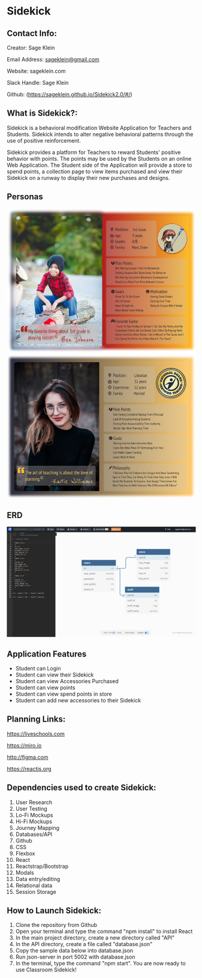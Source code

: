 # Sidekick

## Contact Info:
Creator: Sage Klein

Email Address: sageklein@gmail.com

Website: sageklein.com

Slack Handle: Sage Klein

Github: (https://sageklein.github.io/Sidekick2.0/#/)



## What is Sidekick?: 


Sidekick is a behavioral modification Website Application for Teachers and Students. Sidekick intends to alter negative behavioral patterns through the use of positive reinforcement.

Sidekick provides a platform for Teachers to reward Students' positive behavior with points. The points may be used by the Students on an online Web Application. The Student side of the Application will provide a store to spend points, a collection page to view items purchased and view their Sidekick on a runway to display their new purchases and designs. 

## Personas
<img src="RM-images/kid.png" alt="Child Persona">
<img src="RM-images/teacher.png" alt="Teacher Persona">

## ERD
<img src="RM-images/erd.png" alt="ERD">

## Application Features
- Student can Login
- Student can view their Sidekick
- Student can view Accessories Purchased
- Student can view points
- Student can view spend points in store
- Student can add new accessories to their Sidekick 


## Planning Links:

https://liveschools.com

https://miro.io

http://figma.com

https://reactjs.org


## Dependencies used to create Sidekick:

1. User Research
1. User Testing
1. Lo-Fi Mockups
1. Hi-Fi Mockups
1. Journey Mapping
2. Databases/API
3. Github
4. CSS
5. Flexbox
6. React
7. Reactstrap/Bootstrap
8. Modals
9. Data entry/editing
10. Relational data
11. Session Storage

## How to Launch Sidekick:

1. Clone the repository from Github
2. Open your terminal and type the command "npm install" to install React
3. In the main project directory, create a new directory called "API"
4. In the API directory, create a file called "database.json"
5. Copy the sample data below into database.json
6. Run json-server in port 5002 with database.json
7. In the terminal, type the command "npm start". You are now ready to use Classroom Sidekick!
